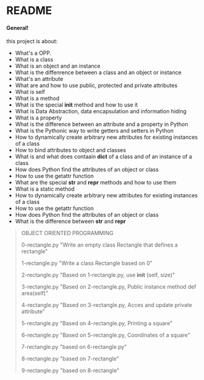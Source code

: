# README 
#### General!
this project is about:
  - What's a OPP.
  - What is a class
  - What is an object and an instance
  - What is the diffenrence between a class and an object or instance
  - What's an attribute
  - What are and how to use public, protected and private attributes
  - What is self
  - What is a method
  - What is the special __init__ method and how to use it
  - What is Data Abstraction, data encapsulation and information hiding
  - What is a property
  - What is the difference between an attribute and a property in Python
  - What is the Pythonic way to write getters and setters in Python
  - How to dynamically create arbitrary new attributes for existing instances of a class
  - How to bind attributes to object and classes
  - What is and what does contaain __dict__ of a class and of an instance of a class
  - How does Python find the attributes of an object or class
  - How to use the getattr function
  - What are the special __str__ and __repr__ methods and how to use them
  - What is a static method
  - How to dynamically create arbitrary new attributes for existing instances of a class
  - How to use the getattr function
  - How does Python find the attributes of an object or class
  - What is the difference between __str__ and __repr__

> OBJECT ORIENTED PROGRAMMING
>
> 0-rectangle.py "Write an empty class Rectangle that defines a rectangle"
>
> 1-rectangle.py "Write a class Rectangle based on 0"
>
> 2-rectangle.py "Based on 1-rectangle.py, use __init__ (self, size)"
>
> 3-rectangle.py "Based on 2-rectangle.py, Public instance method def area(self)"
>
> 4-rectangle.py "Based on 3-rectangle.py, Acces and update private attribute"
>
> 5-rectangle.py "Based on 4-rectangle.py, Printing a square"
>
> 6-rectangle.py "Based on 5-rectangle.py, Coordinates of a square"
>
> 7-rectangle.py "based on 6-rectangle.py"
>
> 8-rectangle.py "based on 7-rectangle"
>
> 9-rectangle.py "based on 8-rectangle"
